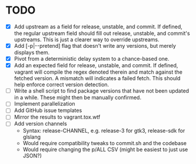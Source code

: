 # TODO

- [x] Add upstream as a field for release, unstable, and commit. If defined, the
  regular upstream field should fill out release, unstable, and commit's
  upstreams. This is just a clearer way to override upstreams.
- [x] Add [-p|--pretend] flag that doesn't write any versions, but merely
  displays them.
- [x] Pivot from a deterministic delay system to a chance-based one.
- [x] Add an expected field for release, unstable, and commit. If defined,
  vagrant will compile the regex denoted therein and match against the fetched
  version. A mismatch will indicates a failed fetch. This should help enforce
  correct version detection.
- [ ] Write a shell script to find package versions that have not been updated
  in a while. These might then be manually confirmed.
- [ ] Implement parallelization
- [ ] Add GitHub issue templates
- [ ] Mirror the results to vagrant.tox.wtf
- [ ] Add version channels
    - Syntax: release-CHANNEL, e.g. release-3 for gtk3, release-sdk for glslang
    - Would require compatibility tweaks to commit.sh and the codebase
    - Would require changing the p/ALL CSV (might be easiest to just use JSON?)
